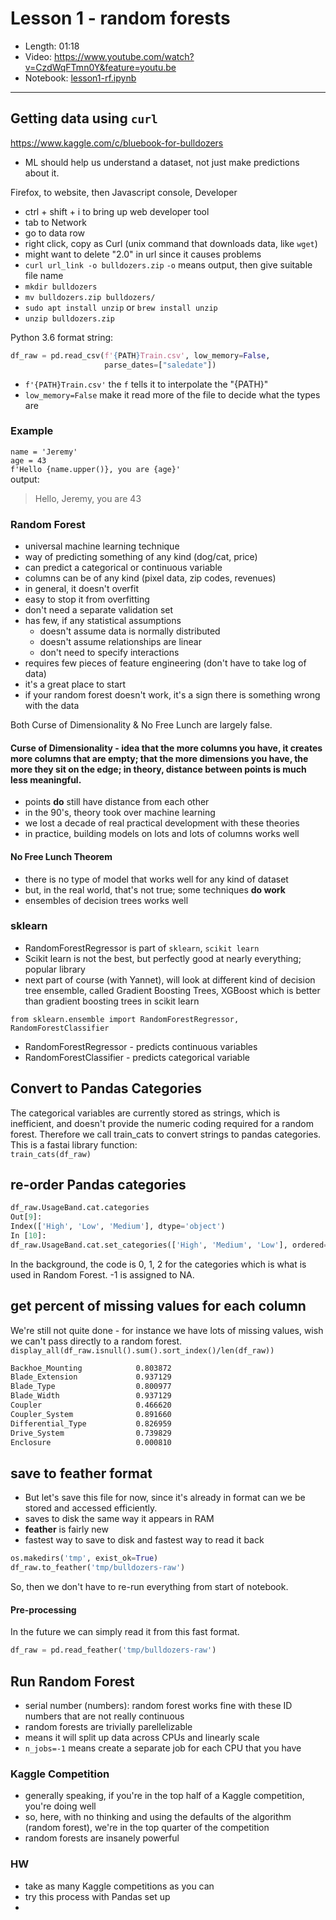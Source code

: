 
# Lesson 1 - random forests

- Length:  01:18
- Video:  https://www.youtube.com/watch?v=CzdWqFTmn0Y&feature=youtu.be
- Notebook:  [lesson1-rf.ipynb](https://github.com/fastai/fastai/blob/master/courses/ml1/lesson1-rf.ipynb)  

---

## Getting data using `curl`
https://www.kaggle.com/c/bluebook-for-bulldozers

- ML should help us understand a dataset, not just make predictions about it.

Firefox, to website, then Javascript console, Developer
- ctrl + shift + i to bring up web developer tool
- tab to Network
- go to data row
- right click, copy as Curl (unix command that downloads data, like `wget`)
- might want to delete "2.0" in url since it causes problems
- `curl url_link -o bulldozers.zip` `-o` means output, then give suitable file name
- `mkdir bulldozers`
- `mv bulldozers.zip bulldozers/`
- `sudo apt install unzip` or `brew install unzip`
- `unzip bulldozers.zip`

Python 3.6 format string:  
```python
df_raw = pd.read_csv(f'{PATH}Train.csv', low_memory=False, 
                     parse_dates=["saledate"])
``` 
- `f'{PATH}Train.csv'`  the `f` tells it to interpolate the "{PATH}"
- `low_memory=False` make it read more of the file to decide what the types are  

### Example
`name = 'Jeremy'`  
`age = 43`  
`f'Hello {name.upper()}, you are {age}'`  
output:  
>Hello, Jeremy, you are 43  

### Random Forest
- universal machine learning technique
- way of predicting something of any kind (dog/cat, price)
- can predict a categorical or continuous variable
- columns can be of any kind (pixel data, zip codes, revenues)
- in general, it doesn't overfit
- easy to stop it from overfitting
- don't need a separate validation set
- has few, if any statistical assumptions
  - doesn't assume data is normally distributed
  - doesn't assume relationships are linear
  - don't need to specify interactions
- requires few pieces of feature engineering (don't have to take log of data)
- it's a great place to start
- if your random forest doesn't work, it's a sign there is something wrong with the data

Both Curse of Dimensionality & No Free Lunch are largely false.  

#### Curse of Dimensionality - idea that the more columns you have, it creates more columns that are empty; that the more dimensions you have, the more they sit on the edge; in theory, distance between points is much less meaningful.  
- points **do** still have distance from each other
- in the 90's, theory took over machine learning
- we lost a decade of real practical development with these theories
- in practice, building models on lots and lots of columns works well

#### No Free Lunch Theorem
- there is no type of model that works well for any kind of dataset
- but, in the real world, that's not true; some techniques **do work**
- ensembles of decision trees works well

### sklearn
- RandomForestRegressor is part of `sklearn`, `scikit learn`
- Scikit learn is not the best, but perfectly good at nearly everything; popular library
- next part of course (with Yannet), will look at different kind of decision tree ensemble, called Gradient Boosting Trees, XGBoost which is better than gradient boosting trees in scikit learn

`from sklearn.ensemble import RandomForestRegressor, RandomForestClassifier`  
- RandomForestRegressor - predicts continuous variables  
- RandomForestClassifier - predicts categorical variable

## Convert to Pandas Categories
The categorical variables are currently stored as strings, which is inefficient, and doesn't provide the numeric coding required for a random forest. Therefore we call train_cats to convert strings to pandas categories.  
This is a fastai library function:  
`train_cats(df_raw)`  

## re-order Pandas categories
```python
df_raw.UsageBand.cat.categories
Out[9]:
Index(['High', 'Low', 'Medium'], dtype='object')
In [10]:
df_raw.UsageBand.cat.set_categories(['High', 'Medium', 'Low'], ordered=True, inplace=True)
```  
In the background, the code is 0, 1, 2 for the categories which is what is used in Random Forest.  -1 is assigned to NA.

## get percent of missing values for each column
We're still not quite done - for instance we have lots of missing values, wish we can't pass directly to a random forest.
`display_all(df_raw.isnull().sum().sort_index()/len(df_raw))`  
```bash
Backhoe_Mounting            0.803872
Blade_Extension             0.937129
Blade_Type                  0.800977
Blade_Width                 0.937129
Coupler                     0.466620
Coupler_System              0.891660
Differential_Type           0.826959
Drive_System                0.739829
Enclosure                   0.000810
```  

## save to feather format
- But let's save this file for now, since it's already in format can we be stored and accessed efficiently.
- saves to disk the same way it appears in RAM
- **feather** is fairly new
- fastest way to save to disk and fastest way to read it back  
```python
os.makedirs('tmp', exist_ok=True)
df_raw.to_feather('tmp/bulldozers-raw')
```  
So, then we don't have to re-run everything from start of notebook.  
#### Pre-processing
In the future we can simply read it from this fast format.
```python
df_raw = pd.read_feather('tmp/bulldozers-raw')
```
## Run Random Forest
- serial number (numbers): random forest works fine with these ID numbers that are not really continuous
- random forests are trivially parellelizable
- means it will split up data across CPUs and linearly scale
- `n_jobs=-1` means create a separate job for each CPU that you have

### Kaggle Competition
- generally speaking, if you're in the top half of a Kaggle competition, you're doing well
- so, here, with no thinking and using the defaults of the algorithm (random forest), we're in the top quarter of the competition
- random forests are insanely powerful

### HW
- take as many Kaggle competitions as you can
- try this process with Pandas set up
- 







